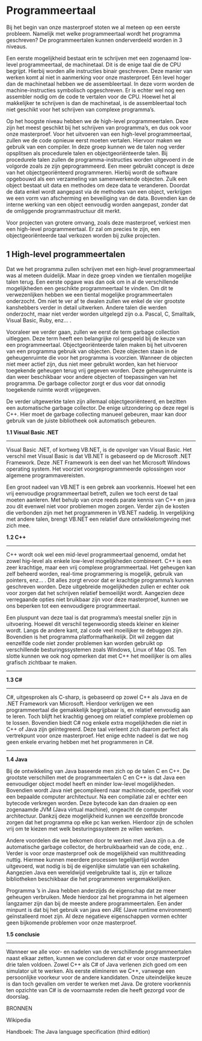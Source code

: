 Programmeertaal
===============

Bij het begin van onze masterproef stoten we al meteen op een eerste
probleem. Namelijk met welke programmeertaal wordt het programma
geschreven? De programmeertalen kunnen onderverdeeld worden in 3
niveaus.

Een eerste mogelijkheid bestaat erin te schrijven met een zogenaamd
low-level programmeertaal, de machinetaal. Dit is de enige taal die de
CPU begrijpt. Hierbij worden alle instructies binair geschreven. Deze
manier van werken komt al niet in aanmerking voor onze masterproef. Eén
level hoger dan de machinetaal hebben we de assembleertaal. In deze vorm
worden de machine-instructies symbolisch opgeschreven. Er is echter wel
nog een assembler nodig om de code te vertalen voor de CPU. Hoewel het
al makkelijker te schrijven is dan de machinetaal, is de assembleertaal
toch niet geschikt voor het schrijven van complexe programma’s.

Op het hoogste niveau hebben we de high-level programmeertalen. Deze
zijn het meest geschikt bij het schrijven van programma’s, en dus ook
voor onze masterproef. Voor het uitvoeren van een high-level
programmeertaal, zullen we de code opnieuw eerst moeten vertalen.
Hiervoor maken we gebruik van een compiler. In deze groep kunnen we de
talen nog verder opsplitsen als procedurele talen en objectgeoriënteerde
talen. Bij procedurele talen zullen de programma-instructies worden
uitgevoerd in de volgorde zoals ze zijn geprogrammeerd. Een meer
gebruikt concept is deze van het objectgeoriënteerd programmeren.
Hierbij wordt de software opgebouwd als een verzameling van
samenwerkende objecten. Zulk een object bestaat uit data en methodes om
deze data te veranderen. Doordat de data enkel wordt aangepast via de
methodes van een object, verkrijgen we een vorm van afscherming en
beveiliging van de data. Bovendien kan de interne werking van een object
eenvoudig worden aangepast, zonder dat de omliggende programmastructuur
dit merkt.

Voor projecten van grotere omvang, zoals deze masterproef, verkiest men
een high-level programmeertaal. Er zal om precies te zijn, een
objectgeoriënteerde taal verkozen worden bij zulke projecten.

1 High-level programmeertalen
-----------------------------

Dat we het programma zullen schrijven met een high-level programmeertaal
was al meteen duidelijk. Maar in deze groep vinden we tientallen
mogelijke talen terug. Een eerste opgave was dan ook om in al de
verschillende mogelijkheden een geschikte programmeertaal te vinden. Om
dit te verwezenlijken hebben we een tiental mogelijke programmeertalen
onderzocht. Om niet te ver af te dwalen zullen we enkel de vier grootste
kanshebbers verder in detail uitwerken. Andere talen die werden
onderzocht, maar niet verder worden uitgelegd zijn o.a. Pascal, C,
Smalltalk, Visual Basic, Ruby, enz… .

Vooraleer we verder gaan, zullen we eerst de term garbage collection
uitleggen. Deze term heeft een belangrijke rol gespeeld bij de keuze van
een programmeertaal. Objectgeoriënteerde talen maken bij het uitvoeren
van een programma gebruik van objecten. Deze objecten staan in de
geheugenruimte die voor het programma is voorzien. Wanneer de objecten
niet meer actief zijn, dus niet meer gebruikt worden, kan het hiervoor
toegekende geheugen terug vrij gegeven worden. Deze geheugenruimte is
dan weer beschikbaar voor andere objecten of toepassingen van het
programma. De garbage collector zorgt er dus voor dat onnodig toegekende
ruimte wordt vrijgegeven.

De verder uitgewerkte talen zijn allemaal objectgeoriënteerd, en
bezitten een automatische garbage collector. De enige uitzondering op
deze regel is C++. Hier moet de garbage collecting manueel gebeuren,
maar kan door gebruik van de juiste bibliotheek ook automatisch
gebeuren.

**1.1 Visual Basic .NET**

****

Visual Basic .NET, of kortweg VB.NET, is de opvolger van Visual Basic.
Het verschil met Visual Basic is dat VB.NET is gebaseerd op de Microsoft
.NET Framework. Deze .NET Framework is een deel van het Microsoft
Windows operating system. Het voorziet voorgeprogrammeerde oplossingen
voor algemene programmavereisten.

Een groot nadeel van VB.NET is een gebrek aan voorkennis. Hoewel het een
vrij eenvoudige programmeertaal betreft, zullen we toch eerst de taal
moeten aanleren. Met behulp van onze reeds parate kennis van C++ en java
zou dit evenwel niet voor problemen mogen zorgen. Verder zijn de kosten
die verbonden zijn met het programmeren in VB.NET nadelig. In
vergelijking met andere talen, brengt VB.NET een relatief dure
ontwikkelomgeving met zich mee.

**1.2 C++**

****

C++ wordt ook wel een mid-level programmeertaal genoemd, omdat het zowel
hig-level als enkele low-level mogelijkheden combineert. C++ is een zeer
krachtige, maar een vrij complexe programmeertaal. Het geheugen kan zelf
beheerd worden, real-time programmering is mogelijk, gebruik van
pointers, enz… . Dit alles zorgt ervoor dat er krachtige programma’s
kunnen geschreven worden. Deze uitgebreide mogelijkheden zullen er
echter ook voor zorgen dat het schrijven relatief bemoeilijkt wordt.
Aangezien deze verregaande opties niet bruikbaar zijn voor deze
masterproef, kunnen we ons beperken tot een eenvoudigere
programmeertaal.

Een pluspunt van deze taal is dat programma’s meestal sneller zijn in
uitvoering. Hoewel dit verschil tegenwoordig steeds kleiner en kleiner
wordt. Langs de andere kant, zal code veel moeilijker te debuggen zijn.
Bovendien is het programma platformafhankelijk. Dit wil zeggen dat
eenzelfde code niet zonder problemen kan worden gebruikt op
verschillende besturingssystemen zoals Windows, Linux of Mac OS. Ten
slotte kunnen we ook nog opmerken dat met C++ het moeilijker is om alles
grafisch zichtbaar te maken.

****

**1.3 C\#**

****

C\#, uitgesproken als C-sharp, is gebaseerd op zowel C++ als Java en de
.NET Framework van Microsoft. Hierdoor verkrijgen we een programmeertaal
die gemakkelijk begrijpbaar is, en relatief eenvoudig aan te leren. Toch
blijft het krachtig genoeg om relatief complexe problemen op te lossen.
Bovendien biedt C\# nog enkele extra mogelijkheden die niet in C++ of
Java zijn geïntegreerd. Deze taal verleent zich daarom perfect als
vertrekpunt voor onze masterproef. Het enige echte nadeel is dat we nog
geen enkele ervaring hebben met het programmeren in C\#.

********

**1.4 Java**

Bij de ontwikkeling van Java baseerde men zich op de talen C en C++. De
grootste verschillen met de programmeertalen C en C++ is dat Java een
eenvoudiger object model heeft en minder low-level mogelijkheden.
Bovendien wordt Java niet gecompileerd naar machinecode, specifiek voor
een bepaalde computer architectuur. Na een compilatie zal er echter een
bytecode verkregen worden. Deze bytecode kan dan draaien op een
zogenaamde JVM (Java virtual machine), ongeacht de computer
architectuur. Dankzij deze mogelijkheid kunnen we eenzelfde broncode
zorgen dat het programma op elke pc kan werken. Hierdoor zijn de scholen
vrij om te kiezen met welk besturingssysteem ze willen werken.

Andere voordelen die we bekomen door te werken met Java zijn o.a. de
automatische garbage collector, de herbruikbaarheid van de code, enz. .
Verder is voor onze masterproef ook de mogelijkheid van multithreading
nuttig. Hiermee kunnen meerdere processen tegelijkertijd worden
uitgevoerd, wat nodig is bij de eigenlijke simulatie van een schakeling.
Aangezien Java een wereldwijd veelgebruikte taal is, zijn er talloze
bibliotheken beschikbaar die het programmeren vergemakkelijken.

Programma ’s in Java hebben anderzijds de eigenschap dat ze meer
geheugen verbruiken. Mede hierdoor zal het programma in het algemeen
langzamer zijn dan bij de meeste andere programmeertalen. Een ander
minpunt is dat bij het gebruik van java een JRE (Jave runtime
environment) geïnstalleerd moet zijn. Al deze negatieve eigenschappen
vormen echter geen bijkomende problemen voor onze masterproef.

**1.5 conclusie**

****

Wanneer we alle voor- en nadelen van de verschillende programmeertalen
naast elkaar zetten, kunnen we concluderen dat er voor onze masterproef
drie talen voldoen. Zowel C++ als C\# of Java verlenen zich goed om een
simulator uit te werken. Als eerste elimineren we C++, vanwege een
persoonlijke voorkeur voor de andere kandidaten. Onze uiteindelijke
keuze is dan toch gevallen om verder te werken met Java. De grotere
voorkennis ten opzichte van C\# is de voornaamste reden die heeft
gezorgd voor de doorslag.

BRONNEN

Wikipedia

Handboek: The Java language specification (third edition)
